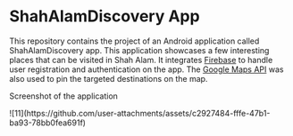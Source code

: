 <h1>ShahAlamDiscovery App</h1>
<p>This repository contains the project of an Android application called ShahAlamDiscovery app. This application showcases a few interesting places that can be visited in Shah Alam. It integrates <a href="https://firebase.google.com/" target="_blank">Firebase</a> to handle user registration and authentication on the app. The <a href="https://developers.google.com/maps/apis-by-platform" target="_blank">Google Maps API</a> was also used to pin the targeted destinations on the map.</p>

<p>Screenshot of the application</p>
![11](https://github.com/user-attachments/assets/c2927484-fffe-47b1-ba93-78bb0fea691f)

